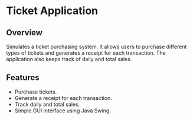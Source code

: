 # Ticket Application

## Overview

Simulates a ticket purchasing system. 
It allows users to purchase different types of tickets and generates a receipt for each transaction. 
The application also keeps track of daily and total sales.

## Features
- Purchase tickets.
- Generate a receipt for each transaction.
- Track daily and total sales.
- Simple GUI interface using Java Swing.